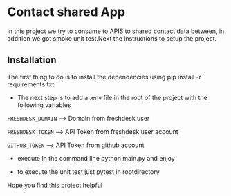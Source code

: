 
# Contact shared App

In this project we try to consume to APIS to shared contact data between, in addition we got smoke unit test.Next the instructions to setup the project.

## Installation

The first thing to do is to install the dependencies using pip install -r requirements.txt

* The next step is to add a .env file in the root of the project with the following variables

`FRESHDESK_DOMAIN` --> Domain from freshdesk user

`FRESHDESK_TOKEN` --> API Token from freshdesk user account

`GITHUB_TOKEN` --> API Token from github account

* execute in the command line python main.py and enjoy

* to execute the unit test just pytest in rootdirectory

Hope you find this project helpful
